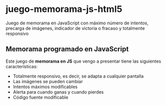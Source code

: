 # juego-memorama-js-html5
 Juego de memorama en JavaScript con máximo número de intentos, precarga de imágenes, indicador de victoria o fracaso y totalmente responsivo

## Memorama programado en JavaScript 

Este juego de  **memorama en JS**  que vengo a presentar tiene las siguientes características:

-   Totalmente responsivo, es decir, se adapta a cualquier pantalla
-   Las imágenes se pueden cambiar
-   Intentos máximos modificables
-   Alerta para cuando ganas y cuando pierdes
-   Código fuente modificable
